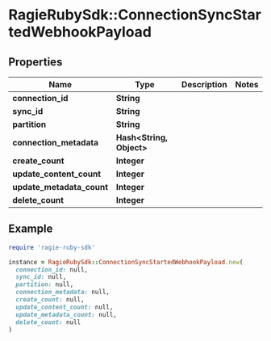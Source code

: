 # RagieRubySdk::ConnectionSyncStartedWebhookPayload

## Properties

| Name | Type | Description | Notes |
| ---- | ---- | ----------- | ----- |
| **connection_id** | **String** |  |  |
| **sync_id** | **String** |  |  |
| **partition** | **String** |  |  |
| **connection_metadata** | **Hash&lt;String, Object&gt;** |  |  |
| **create_count** | **Integer** |  |  |
| **update_content_count** | **Integer** |  |  |
| **update_metadata_count** | **Integer** |  |  |
| **delete_count** | **Integer** |  |  |

## Example

```ruby
require 'ragie-ruby-sdk'

instance = RagieRubySdk::ConnectionSyncStartedWebhookPayload.new(
  connection_id: null,
  sync_id: null,
  partition: null,
  connection_metadata: null,
  create_count: null,
  update_content_count: null,
  update_metadata_count: null,
  delete_count: null
)
```

